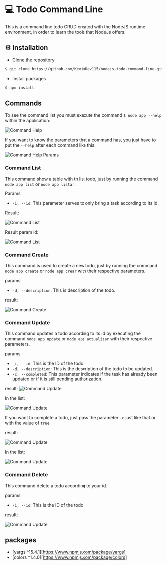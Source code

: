 # 💻 Todo Command Line

This is a command line todo CRUD created with the NodeJS runtime environment, in order to learn the tools that NodeJs offers.

## ⚙ Installation

- Clone the repository
```sh
$ git clone https://github.com/KevinDev115/nodejs-todo-command-line.git
```

- Install packages 
```sh
$ npm install
```

##  Commands

To see the command list you must execute the command `$ node app --help` within the application:

![Command Help](https://firebasestorage.googleapis.com/v0/b/react-native-restaurants-8dbbf.appspot.com/o/img%2Fhelp.png?alt=media&token=9183775a-e804-408b-b355-bc6ffb7cbc64)  

If you want to know the parameters that a command has, you just have to put the `--help` after each command like this:

![Command Help Params](https://firebasestorage.googleapis.com/v0/b/react-native-restaurants-8dbbf.appspot.com/o/img%2Fcreate_help.png?alt=media&token=fd8351fa-d1fe-45a6-9e64-d45c13325095)  

### Command List

This command show a table with th list todo, just by running the command `node app list` or `node app listar`.

Params
  - `-i, --id`: This parameter serves to only bring a task according to its id.
  
 Result:
 
![Command List](https://firebasestorage.googleapis.com/v0/b/react-native-restaurants-8dbbf.appspot.com/o/img%2Flist.png?alt=media&token=14d5b38c-f50a-4786-aff6-791930514fb7)  

Result param id: 

![Command List](https://firebasestorage.googleapis.com/v0/b/react-native-restaurants-8dbbf.appspot.com/o/img%2Flist_id.png?alt=media&token=31911912-1d8b-4720-b7f2-130dbe9a63f1)  

### Command Create

This command is used to create a new todo, just by running the command `node app create` or `node app crear` with their respective parameters.

params
  - `-d, --description`: This is description of the todo.
  
result: 

![Command Create](https://firebasestorage.googleapis.com/v0/b/react-native-restaurants-8dbbf.appspot.com/o/img%2Fcreate.png?alt=media&token=529b9b64-4a66-4951-9de9-c786a7c77855)  

### Command Update

This command updates a todo according to its id by executing the command `node app update` or `node app actualizar` with their respective parameters.

params
  - `-i, --id`: This is the ID of the todo.
  - `-d, --description`: This is the description of the todo to be updated.
  - `-c, --completed`: This parameter indicates if the task has already been updated or if it is still pending authorization.
  
result: 
![Command Update](https://firebasestorage.googleapis.com/v0/b/react-native-restaurants-8dbbf.appspot.com/o/img%2Fupdate.png?alt=media&token=f7069cf6-c862-4fe4-ab00-b93ba001baa1)  

In the list: 

![Command Update](https://firebasestorage.googleapis.com/v0/b/react-native-restaurants-8dbbf.appspot.com/o/img%2Fupdate_list_desc.png?alt=media&token=d2fe0678-fbd4-4f16-868a-5d413e284cc4)  

If you want to complete a todo, just pass the parameter `-c` just like that or with the value of `true`


result:

![Command Update](https://firebasestorage.googleapis.com/v0/b/react-native-restaurants-8dbbf.appspot.com/o/img%2Fupdate_complete.png?alt=media&token=a25ecf8d-70ea-414f-8da1-f37ea42b64ac)  

In the list: 

![Command Update](https://firebasestorage.googleapis.com/v0/b/react-native-restaurants-8dbbf.appspot.com/o/img%2Flist_update_complete.png?alt=media&token=8bbe293e-0517-4320-996f-b80897afb7e9)  


### Command Delete

This command delete a todo according to your id.

params
  - `-i, --id`: This is the ID of the todo.
  
result:

![Command Update](https://firebasestorage.googleapis.com/v0/b/react-native-restaurants-8dbbf.appspot.com/o/img%2Fdelete.png?alt=media&token=dd13c5fa-73b4-40c4-b8b1-3e8a21e9f5ab)  
## packages

  - [yargs ^15.4.1][https://www.npmjs.com/package/yargs] 
  - [colors ^1.4.0][https://www.npmjs.com/package/colors] 

  
